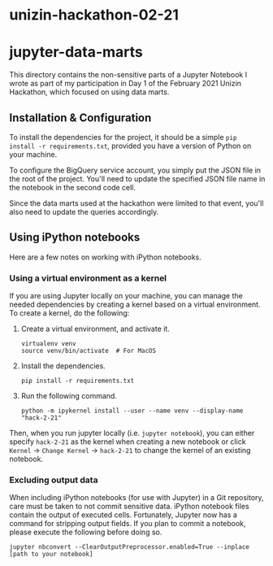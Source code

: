 # unizin-hackathon-02-21
# jupyter-data-marts

This directory contains the non-sensitive parts of a Jupyter Notebook I wrote
as part of my participation in Day 1 of the February 2021 Unizin Hackathon,
which focused on using data marts.

## Installation & Configuration

To install the dependencies for the project, it should be a simple `pip install -r requirements.txt`, provided you have a version of Python on your machine.

To configure the BigQuery service account, you simply put the JSON file in the root of the project.
You'll need to update the specified JSON file name in the notebook in the second code cell.

Since the data marts used at the hackathon were limited to that event,
you'll also need to update the queries accordingly.

## Using iPython notebooks

Here are a few notes on working with iPython notebooks.

### Using a virtual environment as a kernel

If you are using Jupyter locally on your machine,
you can manage the needed dependencies by creating a kernel based on a virtual environment.
To create a kernel, do the following:

1) Create a virtual environment, and activate it.
   ```
   virtualenv venv
   source venv/bin/activate  # For MacOS
   ```
2. Install the dependencies.
   ```
   pip install -r requirements.txt
   ```
3. Run the following command.
   ```
   python -m ipykernel install --user --name venv --display-name "hack-2-21"
   ```

Then, when you run jupyter locally (i.e. `jupyter notebook`),
you can either specify `hack-2-21` as the kernel when 
creating a new notebook or click `Kernel` -> `Change Kernel` -> `hack-2-21`
to change the kernel of an existing notebook.

### Excluding output data

When including iPython notebooks (for use with Jupyter) in a Git repository,
care must be taken to not commit sensitive data.
iPython notebook files contain the output of executed cells.
Fortunately, Jupyter now has a command for stripping output fields.
If you plan to commit a notebook, please execute the following before doing so.

```
jupyter nbconvert --ClearOutputPreprocessor.enabled=True --inplace [path to your notebook]
```